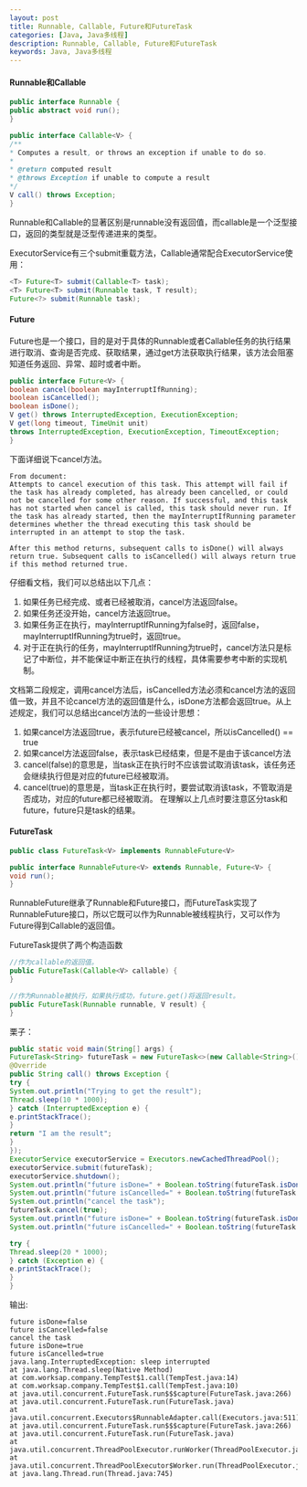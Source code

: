 ```yaml
---
layout: post
title: Runnable, Callable, Future和FutureTask
categories: [Java, Java多线程]
description: Runnable, Callable, Future和FutureTask
keywords: Java, Java多线程
---
```

#### Runnable和Callable

```java
public interface Runnable {
public abstract void run();
}

public interface Callable<V> {
/**
* Computes a result, or throws an exception if unable to do so.
*
* @return computed result
* @throws Exception if unable to compute a result
*/
V call() throws Exception;
}
```
Runnable和Callable的显著区别是runnable没有返回值，而callable是一个泛型接口，返回的类型就是泛型传递进来的类型。

ExecutorService有三个submit重载方法，Callable通常配合ExecutorService使用：
```java
<T> Future<T> submit(Callable<T> task);
<T> Future<T> submit(Runnable task, T result);
Future<?> submit(Runnable task);
```

#### Future
Future也是一个接口，目的是对于具体的Runnable或者Callable任务的执行结果进行取消、查询是否完成、获取结果，通过get方法获取执行结果，该方法会阻塞知道任务返回、异常、超时或者中断。
```java
public interface Future<V> {
boolean cancel(boolean mayInterruptIfRunning);
boolean isCancelled();
boolean isDone();
V get() throws InterruptedException, ExecutionException;
V get(long timeout, TimeUnit unit)
throws InterruptedException, ExecutionException, TimeoutException;
}
```
下面详细说下cancel方法。

```
From document:
Attempts to cancel execution of this task. This attempt will fail if the task has already completed, has already been cancelled, or could not be cancelled for some other reason. If successful, and this task has not started when cancel is called, this task should never run. If the task has already started, then the mayInterruptIfRunning parameter determines whether the thread executing this task should be interrupted in an attempt to stop the task.

After this method returns, subsequent calls to isDone() will always return true. Subsequent calls to isCancelled() will always return true if this method returned true.
```
仔细看文档，我们可以总结出以下几点：
1. 如果任务已经完成、或者已经被取消，cancel方法返回false。  
2. 如果任务还没开始，cancel方法返回true。  
3. 如果任务正在执行，mayInterruptIfRunning为false时，返回false，mayInterruptIfRunning为true时，返回true。
4. 对于正在执行的任务，mayInterruptIfRunning为true时，cancel方法只是标记了中断位，并不能保证中断正在执行的线程，具体需要参考中断的实现机制。

文档第二段规定，调用cancel方法后，isCancelled方法必须和cancel方法的返回值一致，并且不论cancel方法的返回值是什么，isDone方法都会返回true。从上述规定，我们可以总结出cancel方法的一些设计思想：
1. 如果cancel方法返回true，表示future已经被cancel，所以isCancelled() == true
2. 如果cancel方法返回false，表示task已经结束，但是不是由于该cancel方法
3. cancel(false)的意思是，当task正在执行时不应该尝试取消该task，该任务还会继续执行但是对应的future已经被取消。
4. cancel(true)的意思是，当task正在执行时，要尝试取消该task，不管取消是否成功，对应的future都已经被取消。
在理解以上几点时要注意区分task和future，future只是task的结果。


#### FutureTask

```java
public class FutureTask<V> implements RunnableFuture<V>

public interface RunnableFuture<V> extends Runnable, Future<V> {
void run();
}
```
RunnableFuture继承了Runnable和Future接口，而FutureTask实现了RunnableFuture接口，所以它既可以作为Runnable被线程执行，又可以作为Future得到Callable的返回值。

FutureTask提供了两个构造函数
```java
//作为callable的返回值。
public FutureTask(Callable<V> callable) {
}

//作为Runnable被执行，如果执行成功，future.get()将返回result。
public FutureTask(Runnable runnable, V result) {
}
```

栗子：
```java
public static void main(String[] args) {
FutureTask<String> futureTask = new FutureTask<>(new Callable<String>() {
@Override
public String call() throws Exception {
try {
System.out.println("Trying to get the result");
Thread.sleep(10 * 1000);
} catch (InterruptedException e) {
e.printStackTrace();
}
return "I am the result";
}
});
ExecutorService executorService = Executors.newCachedThreadPool();
executorService.submit(futureTask);
executorService.shutdown();
System.out.println("future isDone=" + Boolean.toString(futureTask.isDone()));
System.out.println("future isCancelled=" + Boolean.toString(futureTask.isCancelled()));
System.out.println("cancel the task");
futureTask.cancel(true);
System.out.println("future isDone=" + Boolean.toString(futureTask.isDone()));
System.out.println("future isCancelled=" + Boolean.toString(futureTask.isCancelled()));

try {
Thread.sleep(20 * 1000);
} catch (Exception e) {
e.printStackTrace();
}
}
```

输出:

```
future isDone=false
future isCancelled=false
cancel the task
future isDone=true
future isCancelled=true
java.lang.InterruptedException: sleep interrupted
at java.lang.Thread.sleep(Native Method)
at com.worksap.company.TempTest$1.call(TempTest.java:14)
at com.worksap.company.TempTest$1.call(TempTest.java:10)
at java.util.concurrent.FutureTask.run$$$capture(FutureTask.java:266)
at java.util.concurrent.FutureTask.run(FutureTask.java)
at java.util.concurrent.Executors$RunnableAdapter.call(Executors.java:511)
at java.util.concurrent.FutureTask.run$$$capture(FutureTask.java:266)
at java.util.concurrent.FutureTask.run(FutureTask.java)
at java.util.concurrent.ThreadPoolExecutor.runWorker(ThreadPoolExecutor.java:1142)
at java.util.concurrent.ThreadPoolExecutor$Worker.run(ThreadPoolExecutor.java:617)
at java.lang.Thread.run(Thread.java:745)
```
